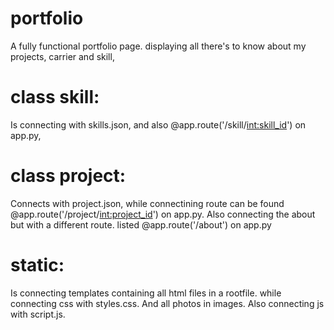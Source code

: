 # portfolio
A fully functional portfolio page. displaying all there's to know about my projects, carrier and skill,

# class skill:
Is connecting with skills.json, and also @app.route('/skill/<int:skill_id>') on app.py,

# class project:
Connects with project.json, while connectining route can be found @app.route('/project/<int:project_id>') on app.py.
Also connecting the about but with a different route. listed @app.route('/about') on app.py

# static:
Is connecting templates containing all html files in a rootfile.
while connecting css with styles.css.
And all photos in images.
Also connecting js with script.js.
